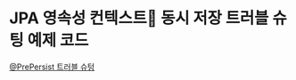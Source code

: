 # JPA 영속성 컨텍스트 동시 저장 트러블 슈팅 예제 코드

[@PrePersist 트러블 슈텅](https://velog.io/@woongi9/PrePersist-%ED%8A%B8%EB%9F%AC%EB%B8%94-%EC%8A%88%ED%8C%85)